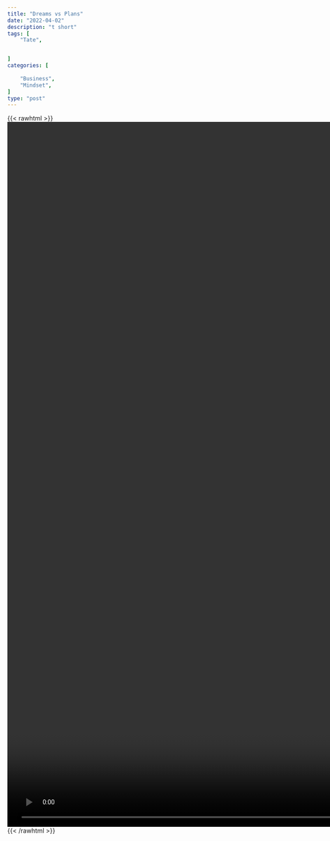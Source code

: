 ```yaml
---
title: "Dreams vs Plans"
date: "2022-04-02"
description: "t short"
tags: [
    "Tate",


]
categories: [
    
    "Business",
    "Mindset",
]
type: "post"
---
```

{{< rawhtml >}}
    <video style="height:40vh;width:auto" overflow="hidden" controls>
        <source src="https://clips.dev00ps.com/Tate/Andrew%20Tate%20on%20How%20to%20be%20a%20Millionaire.mp4" type="video/mp4"> 
    </video>
{{< /rawhtml >}}